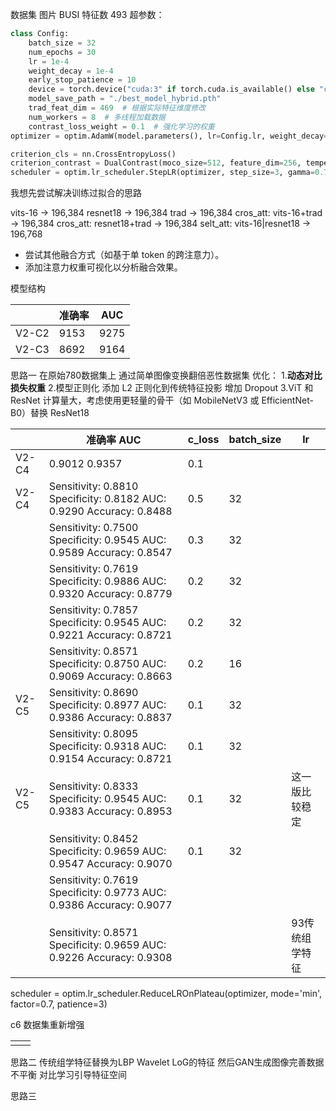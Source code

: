 
数据集 
图片 BUSI
特征数 493
超参数：
```python
class Config:
    batch_size = 32
    num_epochs = 30
    lr = 1e-4
    weight_decay = 1e-4
    early_stop_patience = 10
    device = torch.device("cuda:3" if torch.cuda.is_available() else "cpu")
    model_save_path = "./best_model_hybrid.pth"
    trad_feat_dim = 469  # 根据实际特征维度修改
    num_workers = 8  # 多线程加载数据
    contrast_loss_weight = 0.1  # 强化学习的权重
optimizer = optim.AdamW(model.parameters(), lr=Config.lr, weight_decay=Config.weight_decay) 

criterion_cls = nn.CrossEntropyLoss()
criterion_contrast = DualContrast(moco_size=512, feature_dim=256, temperature=0.1, device=Config.device)
scheduler = optim.lr_scheduler.StepLR(optimizer, step_size=3, gamma=0.7)
```

我想先尝试解决训练过拟合的思路 

vits-16 -> 196,384 
resnet18  -> 196,384
trad -> 196,384
cros_att: vits-16+trad -> 196,384
cros_att: resnet18+trad -> 196,384
selt_att:  vits-16|resnet18 -> 196,768 
- 尝试其他融合方式（如基于单 token 的跨注意力）。
- 添加注意力权重可视化以分析融合效果。


模型结构 


|       | 准确率  | AUC  |
| ----- | ---- | ---- |
| V2-C2 | 9153 | 9275 |
| V2-C3 | 8692 | 9164 |

思路一 在原始780数据集上 通过简单图像变换翻倍恶性数据集
优化：
1.**动态对比损失权重**
2.模型正则化 添加 L2 正则化到传统特征投影 增加 Dropout
3.ViT 和 ResNet 计算量大，考虑使用更轻量的骨干（如 MobileNetV3 或 EfficientNet-B0）替换 ResNet18


|       | 准确率 AUC                                                              | c_loss | batch_size | lr       |
| ----- | -------------------------------------------------------------------- | ------ | ---------- | -------- |
| V2-C4 | 0.9012 0.9357                                                        | 0.1    |            |          |
| V2-C4 | Sensitivity: 0.8810 Specificity: 0.8182 AUC: 0.9290 Accuracy: 0.8488 | 0.5    | 32         |          |
|       | Sensitivity: 0.7500 Specificity: 0.9545 AUC: 0.9589 Accuracy: 0.8547 | 0.3    | 32         |          |
|       | Sensitivity: 0.7619 Specificity: 0.9886 AUC: 0.9320 Accuracy: 0.8779 | 0.2    | 32         |          |
|       | Sensitivity: 0.7857 Specificity: 0.9545 AUC: 0.9221 Accuracy: 0.8721 | 0.2    | 32         |          |
|       | Sensitivity: 0.8571 Specificity: 0.8750 AUC: 0.9069 Accuracy: 0.8663 | 0.2    | 16         |          |
| V2-C5 | Sensitivity: 0.8690 Specificity: 0.8977 AUC: 0.9386 Accuracy: 0.8837 | 0.1    | 32         |          |
|       | Sensitivity: 0.8095 Specificity: 0.9318 AUC: 0.9154 Accuracy: 0.8721 | 0.1    | 32         |          |
| V2-C5 | Sensitivity: 0.8333 Specificity: 0.9545 AUC: 0.9383 Accuracy: 0.8953 | 0.1    | 32         | 这一版比较稳定  |
|       | Sensitivity: 0.8452 Specificity: 0.9659 AUC: 0.9547 Accuracy: 0.9070 | 0.1    | 32         |          |
|       | Sensitivity: 0.7619 Specificity: 0.9773 AUC: 0.9386 Accuracy: 0.9077 |        |            |          |
|       | Sensitivity: 0.8571 Specificity: 0.9659 AUC: 0.9226 Accuracy: 0.9308 |        |            | 93传统组学特征 |

scheduler = optim.lr_scheduler.ReduceLROnPlateau(optimizer, mode='min', factor=0.7, patience=3)

c6 数据集重新增强

|     |     |
| --- | --- |
|     |     |



思路二 传统组学特征替换为LBP Wavelet LoG的特征 然后GAN生成图像完善数据不平衡 对比学习引导特征空间

思路三 


